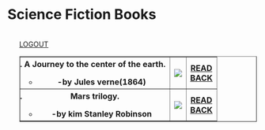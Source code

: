 <html>
<h1>Science Fiction Books</h1>
<body>
<ol>
<table>
<table border="border">
<tr>
<th>
<li>A Journey to the center of the earth.</li>
<ul> 
<li>-by Jules verne(1864)</li></th>
<th>
<img src="https://upload.wikimedia.org/wikipedia/commons/6/67/A_Journey_to_the_Centre_of_the_Earth-1874.jpg"></br></th>
<th><a href="https://en.wikipedia.org/wiki/Journey_to_the_Center_of_the_Earth">READ</a></br>
<a href="bookstype.md">BACK</a></th>
<tr>
<th>
<li>Mars trilogy.</li>
<ul> 
<li>-by kim Stanley Robinson</li></th>
<th>
<img src="https://images-na.ssl-images-amazon.com/images/I/51xORuMi9WL._SX328_BO1,204,203,200_.jpg"></br></th>
<th><a href="https://en.wikipedia.org/wiki/Mars_trilogy">READ</a></br>
<a href="bookstype.md">BACK</a></th>
</ul>
</ol>
</th>
<a href="file:///D:/b11/pirple/login.html">LOGOUT</a>
</center>
</body>
</html> 
